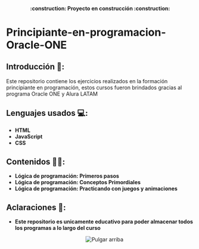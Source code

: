 <h4 align="center">
:construction: Proyecto en construcción :construction:
</h4>

# Principiante-en-programacion-Oracle-ONE

## Introducción 📝:

<p> Este repositorio contiene los ejercicios realizados en la formación principiante en programación, estos cursos fueron brindados gracias al programa Oracle ONE y
  Alura LATAM <p>
    
## Lenguajes usados 💻:

- **HTML**
- **JavaScript**
- **CSS**
    
## Contenidos 👨‍🏫:
- **Lógica de programación: Primeros pasos**
- **Lógica de programación: Conceptos Primordiales**
- **Lógica de programación: Practicando con juegos y animaciones**
 
## Aclaraciones 👀:
- **Este repositorio es unicamente educativo para poder almacenar todos los programas a lo largo del curso**

    <div align="center"><img src="https://i.pinimg.com/236x/a7/67/ca/a767ca6d0e98d43b0f6904b865caa6f7.jpg" alt="Pulgar arriba"></a> </div>
